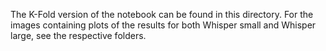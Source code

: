 The K-Fold version of the notebook can be found in this directory. For the images containing plots of the results for both Whisper small and Whisper large, see the respective folders.

